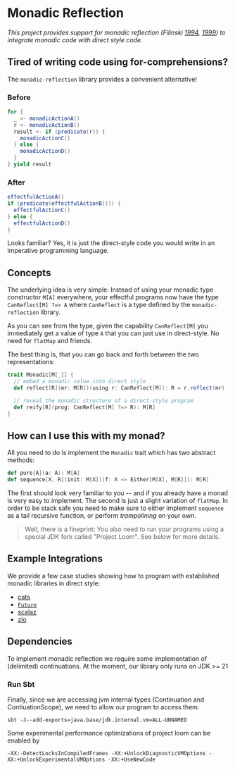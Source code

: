 Monadic Reflection
==================
_This project provides support for monadic reflection (Filinski [1994](https://dl.acm.org/citation.cfm?id=178047), [1999](https://doi.org/10.1145/292540.292557))
to integrate monadic code with direct style code._

## Tired of writing code using for-comprehensions?
The `monadic-reflection` library provides a convenient alternative!

### Before
```scala
for {
  _ <- monadicActionA()
  r <- monadicActionB()
  result <- if (predicate(r)) {
    monadicActionC()
  } else {
    monadicActionD()
  }
} yield result
```

### After
```scala
effectfulActionA()
if (predicate(effectfulActionB())) {
  effectfulActionC()
} else {
  effectfulActionD()
}
```

Looks familiar? Yes, it is just the direct-style code you would write in an imperative programming language.

## Concepts
The underlying idea is very simple: Instead of using your monadic type constructor `M[A]` everywhere, your effectful programs
now have the type `CanReflect[M] ?=> A` where `CanReflect` is a type defined by the `monadic-reflection` library.

As you can see from the type, given the capability `CanReflect[M]` you immediately get a value of type `A` that you can just use in direct-style. No need for `flatMap` and friends.

The best thing is, that you can go back and forth between the two representations:

```scala
trait Monadic[M[_]] {
  // embed a monadic value into direct style
  def reflect[R](mr: M[R])(using r: CanReflect[M]): R = r.reflect(mr)

  // reveal the monadic structure of a direct-style program
  def reify[R](prog: CanReflect[M] ?=> R): M[R]
}
```

## How can I use this with my monad?
All you need to do is implement the `Monadic` trait which has two abstract methods:

```scala
def pure[A](a: A): M[A]
def sequence[X, R](init: M[X])(f: X => Either[M[X], M[R]]): M[R]
```
The first should look very familiar to you -- and if you already have a monad is very easy to implement. The second is just a slight variation of `flatMap`. In order to be stack safe you need to make sure to either implement `sequence` as a tail recursive function, or perform _trampolining_ on your own.

> Well, there is a fineprint: You also need to run your programs using a special JDK fork called "Project Loom". See below for more details.

## Example Integrations
We provide a few case studies showing how to program with established monadic libraries in direct style:

- [cats](/cats/src/main/scala/monadic/cats)
- [`Future`](/core/src/main/scala/monadic/examples/FutureIO.scala)
- [scalaz](/scalaz/src/main/scala/monadic/examples.scala)
- [zio](/zio/src/main/scala/monadic/examples.scala)

## Dependencies
To implement monadic reflection we require some implementation of
(delimited) continuations. At the moment, our library only runs on JDK >= 21 


### Run Sbt

Finally, since we are accessing jvm internal types (Continuation and ContiuationScope), we need to allow our program to access them.
```
sbt -J--add-exports=java.base/jdk.internal.vm=ALL-UNNAMED
```

Some experimental performance optimizations of project loom can be enabled by
```
-XX:-DetectLocksInCompiledFrames -XX:+UnlockDiagnosticVMOptions -XX:+UnlockExperimentalVMOptions -XX:+UseNewCode
```
